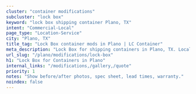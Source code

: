 ```yaml
---
cluster: "container modifications"
subcluster: "lock box"
keyword: "lock box shipping container Plano, TX"
intent: "Commercial-Local"
page_type: "Location-Service"
city: "Plano, TX"
title_tag: "Lock Box container mods in Plano | LC Container"
meta_description: "Lock Box for shipping containers in Plano, TX. Local fabrication & pro install. LC Container — Since 2003. Get a quote."
url_slug: "/plano/modifications/lock-box"
h1: "Lock Box for Containers in Plano"
internal_links: "/modifications,/gallery,/quote"
priority: 1
notes: "Show before/after photos, spec sheet, lead times, warranty."
noindex: false
---
```


<!-- TODO: Add unique city/inventory copy, images, and internal links here. -->
